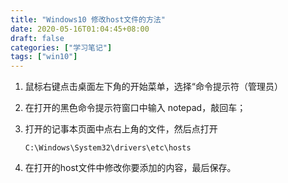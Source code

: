 ```yaml
---
title: "Windows10 修改host文件的方法"
date: 2020-05-16T01:04:45+08:00
draft: false
categories: ["学习笔记"]
tags: ["win10"]
---
```


1. 鼠标右键点击桌面左下角的开始菜单，选择“命令提示符（管理员）

2. 在打开的黑色命令提示符窗口中输入 notepad，敲回车；

3. 打开的记事本页面中点右上角的文件，然后点打开

   `C:\Windows\System32\drivers\etc\hosts`

4. 在打开的host文件中修改你要添加的内容，最后保存。

 
